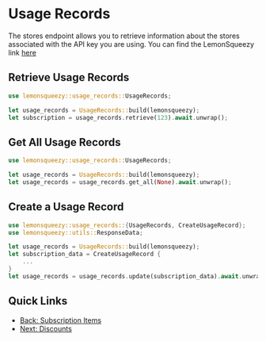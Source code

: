 # Usage Records

The stores endpoint allows you to retrieve information about the stores associated with the API key you are using. 
You can find the LemonSqueezy link [here](https://docs.lemonsqueezy.com/api/usage-records#the-usage-record-object)

## Retrieve Usage Records

```rust
use lemonsqueezy::usage_records::UsageRecords;

let usage_records = UsageRecords::build(lemonsqueezy);
let subscription = usage_records.retrieve(123).await.unwrap();
```

## Get All Usage Records

```rust
use lemonsqueezy::usage_records::UsageRecords;

let usage_records = UsageRecords::build(lemonsqueezy);
let usage_records = usage_records.get_all(None).await.unwrap();
```

## Create a Usage Record
```rust
use lemonsqueezy::usage_records::{UsageRecords, CreateUsageRecord};
use lemonsqueezy::utils::ResponseData;

let usage_records = UsageRecords::build(lemonsqueezy);
let subscription_data = CreateUsageRecord {
    ...
}
let usage_records = usage_records.update(subscription_data).await.unwrap();
```


## Quick Links 
- [Back: Subscription Items](subscription_items.md)
- [Next: Discounts](discounts.md)